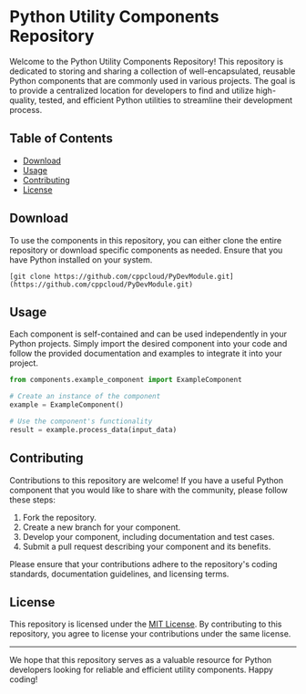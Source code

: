 # Python Utility Components Repository

Welcome to the Python Utility Components Repository! This repository is dedicated to storing and sharing a collection of well-encapsulated, reusable Python components that are commonly used in various projects. The goal is to provide a centralized location for developers to find and utilize high-quality, tested, and efficient Python utilities to streamline their development process.

## Table of Contents

- [Download](#download)
- [Usage](#usage)
- [Contributing](#contributing)
- [License](#license)

## Download

To use the components in this repository, you can either clone the entire repository or download specific components as needed. Ensure that you have Python installed on your system.

```shell
[git clone https://github.com/cppcloud/PyDevModule.git](https://github.com/cppcloud/PyDevModule.git)
```

## Usage

Each component is self-contained and can be used independently in your Python projects. Simply import the desired component into your code and follow the provided documentation and examples to integrate it into your project.

```python
from components.example_component import ExampleComponent

# Create an instance of the component
example = ExampleComponent()

# Use the component's functionality
result = example.process_data(input_data)
```

## Contributing

Contributions to this repository are welcome! If you have a useful Python component that you would like to share with the community, please follow these steps:

1. Fork the repository.
2. Create a new branch for your component.
3. Develop your component, including documentation and test cases.
4. Submit a pull request describing your component and its benefits.

Please ensure that your contributions adhere to the repository's coding standards, documentation guidelines, and licensing terms.

## License

This repository is licensed under the [MIT License](LICENSE). By contributing to this repository, you agree to license your contributions under the same license.

---

We hope that this repository serves as a valuable resource for Python developers looking for reliable and efficient utility components. Happy coding!
